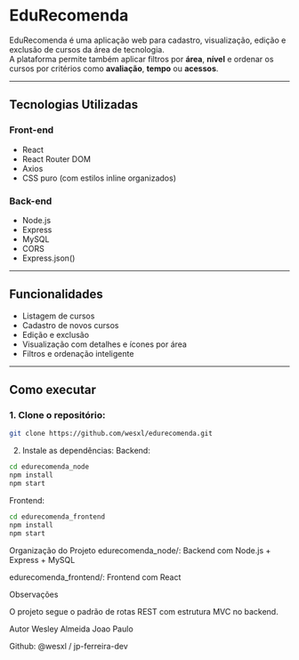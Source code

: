 # EduRecomenda

EduRecomenda é uma aplicação web para cadastro, visualização, edição e exclusão de cursos da área de tecnologia.  
A plataforma permite também aplicar filtros por **área**, **nível** e ordenar os cursos por critérios como **avaliação**, **tempo** ou **acessos**.

---

##  Tecnologias Utilizadas

### Front-end
- React
- React Router DOM
- Axios
- CSS puro (com estilos inline organizados)

### Back-end
- Node.js
- Express
- MySQL
- CORS
- Express.json()

---

##  Funcionalidades
- Listagem de cursos
- Cadastro de novos cursos
- Edição e exclusão
- Visualização com detalhes e ícones por área
- Filtros e ordenação inteligente

---

## Como executar

### 1. Clone o repositório:

```bash
git clone https://github.com/wesxl/edurecomenda.git
```

2. Instale as dependências:
Backend:
```bash
cd edurecomenda_node
npm install
npm start
```

Frontend:
```bash
cd edurecomenda_frontend
npm install
npm start
```
Organização do Projeto
edurecomenda_node/: Backend com Node.js + Express + MySQL

edurecomenda_frontend/: Frontend com React

 Observações

O projeto segue o padrão de rotas REST com estrutura MVC no backend.

Autor
Wesley Almeida
Joao Paulo 

Github: @wesxl / jp-ferreira-dev
